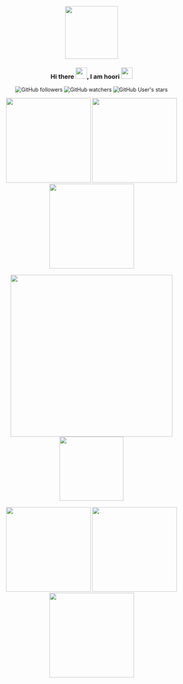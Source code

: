 <div align="center">
<img width="140px" src="https://img.shields.io/badge/welcome-1abedb.svg?style=flat&logo=github&color=violet">

### Hi there <img src="https://raw.githubusercontent.com/MartinHeinz/MartinHeinz/master/wave.gif" width=30px, height=30px />, I am hoori <img src="https://c.tenor.com/eT_e-q0D5xoAAAAC/long-livethe-blob-sunglasses.gif" width=30px, height=30px />

![GitHub followers](https://img.shields.io/github/followers/hooridahesh?color=%230984e3&logo=github)
![GitHub watchers](https://img.shields.io/github/watchers/hooridahesh/hooridahesh?color=%234cd137&label=Profile%20views%20&logo=github)
![GitHub User's stars](https://img.shields.io/github/stars/hooridahesh?color=%23ef5777&logo=github)

<!--<img alt="Github Viewers" src="https://komarev.com/ghpvc/?username=hooridahesh&style=flat&color=4cd137&logo=github">-->

<img width="225px"  src="https://s6.uupload.ir/files/untitled-1_fd1p.jpg">
<img width="225px"  src="https://s6.uupload.ir/files/untitled-1_fd1p.jpg">
<img width="225px"  src="https://s6.uupload.ir/files/untitled-1_fd1p.jpg">
<br><br>
<img width="430px" src="https://github-readme-stats.vercel.app/api?username=hooridahesh&show_icons=true&theme=algolia">
<!--[![Top Langs](https://github-readme-stats.vercel.app/api/top-langs/?username=hooridahesh&langs_count=8&theme=algolia)](https://github.com/hooridahesh/hooridahesh)-->
<img height="170px" src="https://github-readme-stats.vercel.app/api/top-langs?username=hooridahesh&show_icons=true&locale=en&layout=compact&theme=algolia">
<br><br>
<img width="225px"  src="https://s6.uupload.ir/files/untitled-1_fd1p.jpg">
<img width="225px"  src="https://s6.uupload.ir/files/untitled-1_fd1p.jpg">
<img width="225px"  src="https://s6.uupload.ir/files/untitled-1_fd1p.jpg">

</div>
